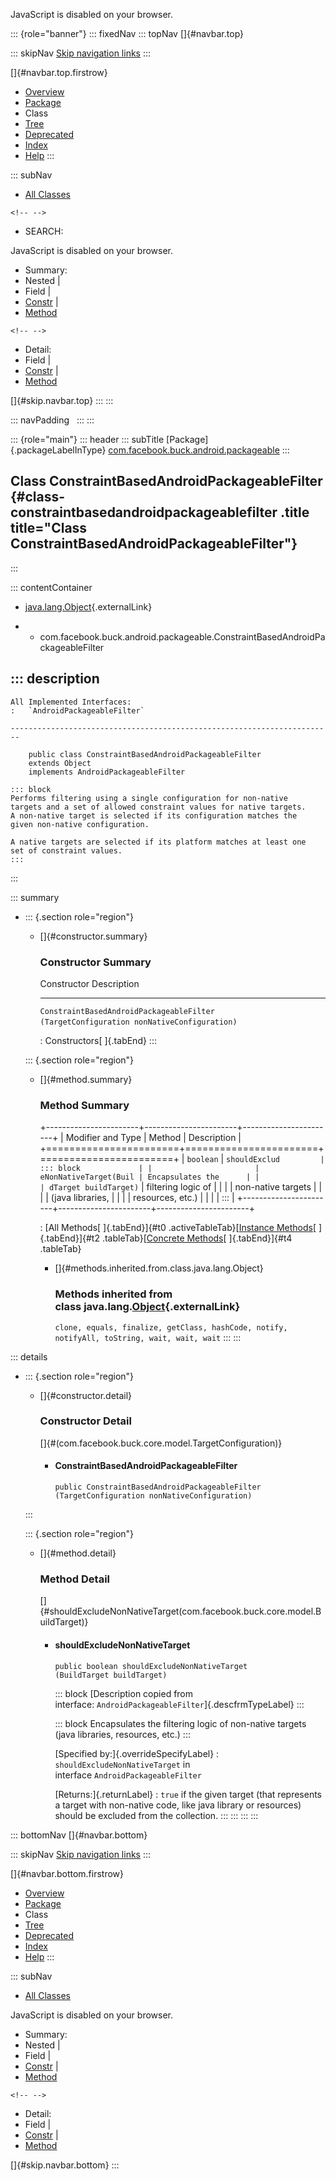 <div>

JavaScript is disabled on your browser.

</div>

::: {role="banner"}
::: fixedNav
::: topNav
[]{#navbar.top}

::: skipNav
[Skip navigation links](#skip.navbar.top "Skip navigation links")
:::

[]{#navbar.top.firstrow}

-   [Overview](../../../../../index.html)
-   [Package](package-summary.html)
-   Class
-   [Tree](package-tree.html)
-   [Deprecated](../../../../../deprecated-list.html)
-   [Index](../../../../../index-all.html)
-   [Help](../../../../../help-doc.html)
:::

::: subNav
-   [All Classes](../../../../../allclasses.html)

```{=html}
<!-- -->
```
-   SEARCH:

<div>

<div>

JavaScript is disabled on your browser.

</div>

</div>

<div>

-   Summary: 
-   Nested \| 
-   Field \| 
-   [Constr](#constructor.summary) \| 
-   [Method](#method.summary)

```{=html}
<!-- -->
```
-   Detail: 
-   Field \| 
-   [Constr](#constructor.detail) \| 
-   [Method](#method.detail)

</div>

[]{#skip.navbar.top}
:::
:::

::: navPadding
 
:::
:::

::: {role="main"}
::: header
::: subTitle
[Package]{.packageLabelInType} [com.facebook.buck.android.packageable](package-summary.html)
:::

## Class ConstraintBasedAndroidPackageableFilter {#class-constraintbasedandroidpackageablefilter .title title="Class ConstraintBasedAndroidPackageableFilter"}
:::

::: contentContainer
-   [java.lang.Object](http://docs.oracle.com/javase/7/docs/api/java/lang/Object.html?is-external=true "class or interface in java.lang"){.externalLink}

-   -   com.facebook.buck.android.packageable.ConstraintBasedAndroidPackageableFilter

::: description
-   

    All Implemented Interfaces:
    :   `AndroidPackageableFilter`

    ------------------------------------------------------------------------

        public class ConstraintBasedAndroidPackageableFilter
        extends Object
        implements AndroidPackageableFilter

    ::: block
    Performs filtering using a single configuration for non-native
    targets and a set of allowed constraint values for native targets.
    A non-native target is selected if its configuration matches the
    given non-native configuration.

    A native targets are selected if its platform matches at least one
    set of constraint values.
    :::
:::

::: summary
-   ::: {.section role="region"}
    -   []{#constructor.summary}

        ### Constructor Summary

          Constructor                                                                             Description
          --------------------------------------------------------------------------------------- -------------
          `ConstraintBasedAndroidPackageableFilter​(TargetConfiguration nonNativeConfiguration)`    

          : Constructors[ ]{.tabEnd}
    :::

    ::: {.section role="region"}
    -   []{#method.summary}

        ### Method Summary

        +-----------------------+-----------------------+-----------------------+
        | Modifier and Type     | Method                | Description           |
        +=======================+=======================+=======================+
        | `boolean`             | `shouldExclud         | ::: block             |
        |                       | eNonNativeTarget​(Buil | Encapsulates the      |
        |                       | dTarget buildTarget)` | filtering logic of    |
        |                       |                       | non-native targets    |
        |                       |                       | (java libraries,      |
        |                       |                       | resources, etc.)      |
        |                       |                       | :::                   |
        +-----------------------+-----------------------+-----------------------+

        : [All Methods[ ]{.tabEnd}]{#t0 .activeTableTab}[[Instance
        Methods](javascript:show(2);)[ ]{.tabEnd}]{#t2
        .tableTab}[[Concrete
        Methods](javascript:show(8);)[ ]{.tabEnd}]{#t4 .tableTab}

        -   []{#methods.inherited.from.class.java.lang.Object}

            ### Methods inherited from class java.lang.[Object](http://docs.oracle.com/javase/7/docs/api/java/lang/Object.html?is-external=true "class or interface in java.lang"){.externalLink}

            `clone, equals, finalize, getClass, hashCode, notify, notifyAll, toString, wait, wait, wait`
    :::
:::

::: details
-   ::: {.section role="region"}
    -   []{#constructor.detail}

        ### Constructor Detail

        []{#<init>(com.facebook.buck.core.model.TargetConfiguration)}

        -   #### ConstraintBasedAndroidPackageableFilter

                public ConstraintBasedAndroidPackageableFilter​(TargetConfiguration nonNativeConfiguration)
    :::

    ::: {.section role="region"}
    -   []{#method.detail}

        ### Method Detail

        []{#shouldExcludeNonNativeTarget(com.facebook.buck.core.model.BuildTarget)}

        -   #### shouldExcludeNonNativeTarget

            ``` methodSignature
            public boolean shouldExcludeNonNativeTarget​(BuildTarget buildTarget)
            ```

            ::: block
            [Description copied from
            interface: `AndroidPackageableFilter`]{.descfrmTypeLabel}
            :::

            ::: block
            Encapsulates the filtering logic of non-native targets (java
            libraries, resources, etc.)
            :::

            [Specified by:]{.overrideSpecifyLabel}
            :   `shouldExcludeNonNativeTarget` in
                interface `AndroidPackageableFilter`

            [Returns:]{.returnLabel}
            :   `true` if the given target (that represents a target
                with non-native code, like java library or resources)
                should be excluded from the collection.
    :::
:::
:::
:::

::: bottomNav
[]{#navbar.bottom}

::: skipNav
[Skip navigation links](#skip.navbar.bottom "Skip navigation links")
:::

[]{#navbar.bottom.firstrow}

-   [Overview](../../../../../index.html)
-   [Package](package-summary.html)
-   Class
-   [Tree](package-tree.html)
-   [Deprecated](../../../../../deprecated-list.html)
-   [Index](../../../../../index-all.html)
-   [Help](../../../../../help-doc.html)
:::

::: subNav
-   [All Classes](../../../../../allclasses.html)

<div>

<div>

JavaScript is disabled on your browser.

</div>

</div>

<div>

-   Summary: 
-   Nested \| 
-   Field \| 
-   [Constr](#constructor.summary) \| 
-   [Method](#method.summary)

```{=html}
<!-- -->
```
-   Detail: 
-   Field \| 
-   [Constr](#constructor.detail) \| 
-   [Method](#method.detail)

</div>

[]{#skip.navbar.bottom}
:::
